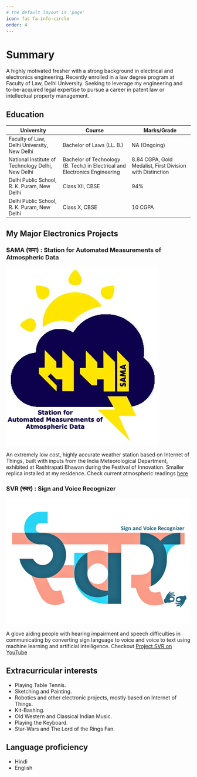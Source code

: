 ```yaml
---
# the default layout is 'page'
icon: fas fa-info-circle
order: 4
---
```



# Summary

A highly motivated fresher with a strong background in electrical
and electronics engineering. Recently enrolled in a law degree
program at Faculty of Law, Delhi University. Seeking to leverage
my engineering and to-be-acquired legal expertise to pursue a
career in patent law or intellectual property management.

## Education

|University|Course|Marks/Grade
|-----------|-----------|-------|
|Faculty of Law, Delhi University, New Delhi|Bachelor of Laws (LL. B.)|NA (Ongoing)|
|National Institute of Technology Delhi, New Delhi|Bachelor of Technology (B. Tech.) in Electrical and Electronics Engineering|8.84 CGPA, Gold Medalist, First Division with Distinction|
|Delhi Public School, R. K. Puram, New Delhi|Class XII, CBSE|94%|
|Delhi Public School, R. K. Puram, New Delhi|Class X, CBSE|10 CGPA

## My Major Electronics Projects

### **SAMA (समा)** : Station for Automated Measurements of Atmospheric Data 

![SAMA Logo](https://raw.githubusercontent.com/Technolawhere/technolawhere.github.io/main/images/About/SAMA%20logo.jpg "SAMA Logo")


An extremely low cost, highly accurate weather station based on Internet of Things, built with inputs from the India Meteorological Department, exhibited at Rashtrapati Bhawan during the Festival of Innovation. Smaller replica installed at my residence. Check current atmospheric readings [here](https://thingspeak.com/channels/2194930)

### **SVR (स्वर)** : Sign and Voice Recognizer 

![SVR Logo](https://raw.githubusercontent.com/Technolawhere/technolawhere.github.io/main/images/About/SVR%20Logo.png "SVR Logo")

A glove aiding people with hearing impairment and speech difficulties in communicating by converting sign language to voice and voice to text using machine learning and artificial intelligence. Checkout [Project SVR on YouTube](https://www.youtube.com/@projectsvrnitdelhi6028/videos)


## Extracurricular interests

* Playing Table Tennis.
* Sketching and Painting.
* Robotics and other electronic projects, mostly based on Internet of Things.
* Kit-Bashing.
* Old Western and Classical Indian Music.
* Playing the Keyboard.
* Star-Wars and The Lord of the Rings Fan.

## Language proficiency
* Hindi
* English

